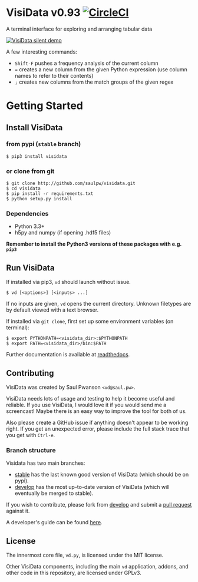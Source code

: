 # VisiData v0.93 [![CircleCI](https://circleci.com/gh/saulpw/visidata/tree/stable.svg?style=svg)](https://circleci.com/gh/saulpw/visidata/tree/stable)

A terminal interface for exploring and arranging tabular data

<a href="https://github.com/saulpw/visidata/blob/develop/docs/tours.rst">![VisiData silent demo](docs/img/birdsdiet_bymass.gif)</a>

A few interesting commands:

* `Shift-F` pushes a frequency analysis of the current column
* `=` creates a new column from the given Python expression (use column names to refer to their contents)
* `;` creates new columns from the match groups of the given regex

# Getting Started

## Install VisiData

### from pypi (`stable` branch)

```
$ pip3 install visidata
```

### or clone from git

```
$ git clone http://github.com/saulpw/visidata.git
$ cd visidata
$ pip install -r requirements.txt
$ python setup.py install
```

### Dependencies

- Python 3.3+
- h5py and numpy (if opening .hdf5 files)

**Remember to install the Python3 versions of these packages with e.g. `pip3`**

## Run VisiData

If installed via pip3, `vd` should launch without issue.

```
$ vd [<options>] [<inputs> ...]
```

If no inputs are given, `vd` opens the current directory.
Unknown filetypes are by default viewed with a text browser.

If installed via `git clone`, first set up some environment variables (on terminal):

```
$ export PYTHONPATH=<visidata_dir>:$PYTHONPATH
$ export PATH=<visidata_dir>/bin:$PATH
```

Further documentation is available at [readthedocs](https://visidata.readthedocs.io/).

## Contributing

VisiData was created by Saul Pwanson `<vd@saul.pw>`.

VisiData needs lots of usage and testing to help it become useful and reliable.
If you use VisiData, I would love it if you would send me a screencast!
Maybe there is an easy way to improve the tool for both of us.

Also please create a GitHub issue if anything doesn't appear to be working right.
If you get an unexpected error, please include the full stack trace that you get with `Ctrl-e`.

### Branch structure

Visidata has two main branches:
* [stable](https://github.com/saulpw/visidata/tree/stable) has the last known good version of VisiData (which should be on pypi).
* [develop](https://github.com/saulpw/visidata/tree/develop) has the most up-to-date version of VisiData (which will eventually be merged to stable).

If you wish to contribute, please fork from [develop](https://github.com/saulpw/visidata/tree/develop) and submit a [pull request](https://github.com/saulpw/visidata/pulls) against it.

A developer's guide can be found [here](http://visidata.readthedocs.io/en/stable/architecture.html).

## License

The innermost core file, `vd.py`, is licensed under the MIT license.

Other VisiData components, including the main `vd` application, addons, and other code in this repository, are licensed under GPLv3.
